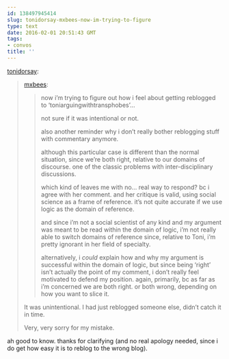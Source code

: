 ```yaml
---
id: 138497945414
slug: tonidorsay-mxbees-now-im-trying-to-figure
type: text
date: 2016-02-01 20:51:43 GMT
tags:
- convos
title: ''
---
```

<p><a class="tumblr_blog" href="http://tonidorsay.tumblr.com/post/138496024799">tonidorsay</a>:</p>
<blockquote>
<p><a class="tumblr_blog" href="http://mxbees.tumblr.com/post/138495596994">mxbees</a>:</p>
<blockquote>
<p>now i’m trying to figure out how i feel about getting reblogged to ‘toniarguingwithtransphobes’…</p>

<p>not sure if it was intentional or not.</p>

<p>also another reminder why i don’t really bother reblogging stuff with commentary anymore.</p>

<p>although this particular case is different than the normal situation, since we’re both right, relative to our domains of discourse. one of the classic problems with inter-disciplinary discussions.</p>

<p>which kind of leaves me with no… real way to respond? bc i agree with her comment. and her critique is valid, using social science as a frame of reference. it’s not quite accurate if we use logic as the domain of reference.</p>

<p>and since i’m not a social scientist of any kind and my argument was meant to be read within the domain of logic, i’m not really able to switch domains of reference since, relative to Toni, i’m pretty ignorant in her field of specialty.</p>

<p>alternatively, i <em>could</em> explain how and why my argument is successful within the domain of logic, but since being ‘right’ isn’t actually the point of my comment, i don’t really feel motivated to defend my position. again, primarily, bc as far as i’m concerned we are both right. or both wrong, depending on how you want to slice it.</p>
</blockquote>
<p>It was unintentional. I had just reblogged someone else, didn’t catch it in time.</p>

<p>Very, very sorry for my mistake.</p>
</blockquote>

ah good to know. thanks for clarifying (and no real apology needed, since i do get how easy it is to reblog to the wrong blog).